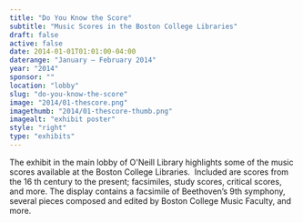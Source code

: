 ```yaml
---
title: "Do You Know the Score"
subtitle: "Music Scores in the Boston College Libraries"
draft: false
active: false
date: 2014-01-01T01:01:00-04:00
daterange: "January – February 2014"
year: "2014"
sponsor: ""
location: "lobby"
slug: "do-you-know-the-score"
image: "2014/01-thescore.png"
imagethumb: "2014/01-thescore-thumb.png"
imagealt: "exhibit poster"
style: "right"
type: "exhibits"
---
```


The exhibit in the main lobby of O'Neill Library highlights some of the   music scores available at the Boston College Libraries.  Included are   scores from the 16 th century to the present; facsimiles, study scores,   critical scores, and more. The display contains a facsimile of   Beethoven&rsquo;s 9th symphony, several pieces composed and edited   by Boston College Music Faculty, and more. 
